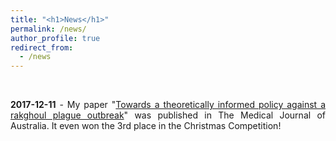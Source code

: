 ```yaml
---
title: "<h1>News</h1>"
permalink: /news/
author_profile: true
redirect_from: 
  - /news
---
```


<br>

<div style='text-align:justify'>
<p style='display:inline'>

<b>2017-12-11</b> - My paper 
"<a href='../publication/5_Towards_a_theoretically_informed'>Towards a 
theoretically informed policy against a rakghoul plague outbreak</a>" 
was published in The Medical Journal of Australia. It even won the 3rd 
place in the Christmas Competition!

</p>
</div>
